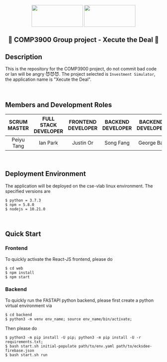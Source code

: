 <p align="center">
   <img src="https://raw.githubusercontent.com/unsw-cse-capstone-project/capstone-project-comp3900-f13a-ecksdee/master/web/src/logo.svg?token=AHIETN3VKVIIITLJ6UWZA6S7VURPS" width="165" height="70" align="center"> 
   <img src="https://www.unsw.edu.au/sites/all/themes/mobileunswcorporate/logo.png" width="165" height="70" align="center">
 </p>

<h2 align="center"> 🤣 COMP3900 Group project - Xecute the Deal 🤣 </h2> 

## Description
This is the repository for the COMP3900 project, do not commit bad code or Ian will be angry 😈😈😈. The project selected is `Investment Simulator`, the application name is "Xecute the Deal". 

<br/>

## Members and Development Roles


| SCRUM MASTER | FULL STACK DEVELOPER | FRONTEND DEVELOPER | BACKEND DEVELOPER | BACKEND DEVELOPER |
|:--------------:|:------------:|:-----------:|:-----------:|:------------:|
| Peiyu Tang   |  Ian Park  | Justin Or | Song Fang | George Bai |


<br/>

## Deployment Environment
The application will be deployed on the cse-vlab linux environment. The specified versions are
```
$ python = 3.7.3
$ npm = 5.8.0
$ nodejs = 10.21.0
```
<br/>

## Quick Start
### Frontend
To quickly activate the React-JS frontend, please do
```
$ cd web
$ npm install
$ npm start
```
### Backend
To quickly run the FASTAPI python backend, please first create a python virtual environment via 
```
$ cd backend
$ python3 -m venv env_name; source env_name/bin/activate;
```
Then please do
```
$ python3 -m pip install -U pip; python3 -m pip install -U -r requirements.txt; 
$ bash start.sh initial-populate path/to/env.yaml path/to/ecksdee-firebase.json
$ bash start.sh run
```
